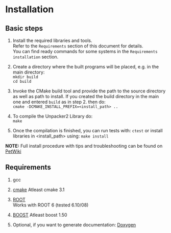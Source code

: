 # Installation

## Basic steps

1. Install the required libraries and tools.  
   Refer to the `Requirements` section of this document for details.  
   You can find ready commands for some systems in the `Requirements installation` section.

2. Create a directory where the built programs will be placed, e.g. in the main directory:  
   `mkdir build`  
   `cd build`

3. Invoke the CMake build tool and provide the path to the source directory as well as path to install.
   If you created the build directory in the main one and entered `build` as in step 2. then do:  
   `cmake -DCMAKE_INSTALL_PREFIX=<install_path> ..`

4. To compile the Unpacker2 Library do:  
   `make`

5. Once the compilation is finished, you can run tests with:
   `ctest`
   or install libraries in <install_path> using:
   `make install`

**NOTE:** Full install procedure with tips and troubleshooting can be found on [PetWiki](http://koza.if.uj.edu.pl/petwiki/index.php/Installing_the_J-PET_Framework_on_Ubuntu)

## Requirements
1. gcc

2. [cmake](https://cmake.org/)
    Atleast cmake 3.1

3. [ROOT](http://root.cern.ch)  
   Works with ROOT 6 (tested 6.10/08)

4. [BOOST](https://www.boost.org/)
    Atleast boost 1.50

5. Optional, if you want to generate documentation: [Doxygen](www.doxygen.org)
